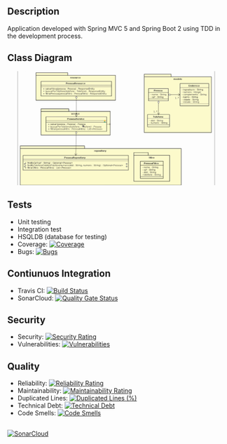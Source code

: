 ## Description
Application developed with Spring MVC 5 and Spring Boot 2 using TDD in the development process.

## Class Diagram
![class-diagram-1](https://github.com/karlscode/tdd-spring-backend/blob/master/Class%20Diagram%201.png)

## Tests
   + Unit testing
   + Integration test
   + HSQLDB (database for testing)
   + Coverage: [![Coverage](https://sonarcloud.io/api/project_badges/measure?project=tdd-spring&metric=coverage)](https://sonarcloud.io/dashboard?id=tdd-spring)
   + Bugs: [![Bugs](https://sonarcloud.io/api/project_badges/measure?project=tdd-spring&metric=bugs)](https://sonarcloud.io/dashboard?id=tdd-spring)
  
## Contiunuos Integration
   + Travis CI: [![Build Status](https://travis-ci.com/karlscode/tdd-spring-backend.svg?branch=master)](https://travis-ci.com/karlscode/tdd-spring-backend)
   + SonarCloud: [![Quality Gate Status](https://sonarcloud.io/api/project_badges/measure?project=tdd-spring&metric=alert_status)](https://sonarcloud.io/dashboard?id=tdd-spring)
 
 ## Security
   + Security: [![Security Rating](https://sonarcloud.io/api/project_badges/measure?project=tdd-spring&metric=security_rating)](https://sonarcloud.io/dashboard?id=tdd-spring)
   + Vulnerabilities: [![Vulnerabilities](https://sonarcloud.io/api/project_badges/measure?project=tdd-spring&metric=vulnerabilities)](https://sonarcloud.io/dashboard?id=tdd-spring)
 
## Quality
   + Reliability: [![Reliability Rating](https://sonarcloud.io/api/project_badges/measure?project=tdd-spring&metric=reliability_rating)](https://sonarcloud.io/dashboard?id=tdd-spring)
   + Maintainability: [![Maintainability Rating](https://sonarcloud.io/api/project_badges/measure?project=tdd-spring&metric=sqale_rating)](https://sonarcloud.io/dashboard?id=tdd-spring)
   + Duplicated Lines: [![Duplicated Lines (%)](https://sonarcloud.io/api/project_badges/measure?project=tdd-spring&metric=duplicated_lines_density)](https://sonarcloud.io/dashboard?id=tdd-spring)
   + Technical Debt: [![Technical Debt](https://sonarcloud.io/api/project_badges/measure?project=tdd-spring&metric=sqale_index)](https://sonarcloud.io/dashboard?id=tdd-spring)
   + Code Smells: [![Code Smells](https://sonarcloud.io/api/project_badges/measure?project=tdd-spring&metric=code_smells)](https://sonarcloud.io/dashboard?id=tdd-spring)

## 

[![SonarCloud](https://sonarcloud.io/images/project_badges/sonarcloud-orange.svg)](https://sonarcloud.io/dashboard?id=tdd-spring)
